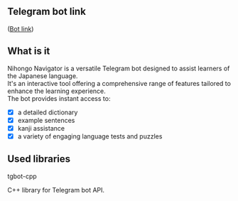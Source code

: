 ## Telegram bot link

([Bot link](https://t.me/NihongoNavigatorBot))  

## What is it

Nihongo Navigator is a versatile Telegram bot designed to assist learners of the Japanese language.   
It's an interactive tool offering a comprehensive range of features tailored to enhance the learning experience.   
The bot provides instant access to:   

- [x] a detailed dictionary
- [x] example sentences
- [x] kanji assistance
- [x] a variety of engaging language tests and puzzles

## Used libraries

tgbot-cpp  

C++ library for Telegram bot API.